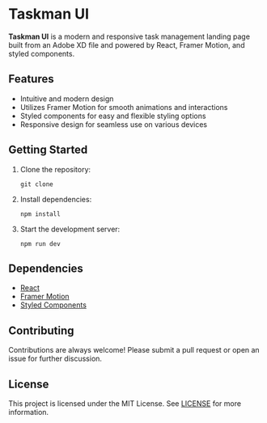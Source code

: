 # Taskman UI
<p>
  <strong>Taskman UI</strong> is a modern and responsive task management landing page built from an Adobe XD file and powered by React, Framer Motion, and styled components.
</p>
<!-- Features -->
<h2>Features</h2>
<ul>
  <li>Intuitive and modern design</li>
  <li>Utilizes Framer Motion for smooth animations and interactions</li>
  <li>Styled components for easy and flexible styling options</li>
  <li>Responsive design for seamless use on various devices</li>
</ul>
<!-- Getting Started -->
<h2>Getting Started</h2>
<ol>
  <li>Clone the repository:
  <pre><code>git clone </code></pre>
  </li>
  <li>Install dependencies:
  <pre><code>npm install</code></pre>
  </li>
  <li>Start the development server:
  <pre><code>npm run dev</code></pre>
  </li>
</ol>
<!-- Dependencies -->
<h2>Dependencies</h2>
<ul>
  <li><a href="https://reactjs.org/">React</a></li>
  <li><a href="https://www.framer.com/motion/">Framer Motion</a></li>
  <li><a href="https://styled-components.com/">Styled Components</a></li>
</ul>
<!-- Contributing -->
<h2>Contributing</h2>
<p>Contributions are always welcome! Please submit a pull request or open an issue for further discussion.</p>

<!-- License -->
<h2>License</h2>
<p>This project is licensed under the MIT License. See <a href="LICENSE">LICENSE</a> for more information.</p>
